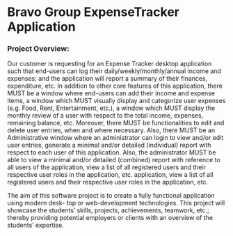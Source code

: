 # Bravo Group ExpenseTracker Application
### Project Overview:
Our customer is requesting for an Expense Tracker desktop application such that end-users can
log their daily/weekly/monthly/annual income and expenses; and the application will report a
summary of their finances, expenditure, etc. In addition to other core features of this application,
there MUST be a window where end-users can add their income and expense items, a window
which MUST visually display and categorize user expenses (e.g. Food, Rent, Entertainment, etc.),
a window which MUST display the monthly review of a user with respect to the total income,
expenses, remaining balance, etc. Moreover, there MUST be functionalities to edit and delete user
entries, when and where necessary. Also, there MUST be an Administrative window where
an administrator can login to view and/or edit user entries, generate a minimal and/or detailed
(individual) report with respect to each user of this application. Also, the administrator MUST
be able to view a minimal and/or detailed (combined) report with reference to all users of the
application, view a list of all registered users and their respective user roles in the application, etc.
application, view a list of all registered users and their respective user roles in the application, etc.

The aim of this software project is to create a fully functional application using modern desk-
top or web-development technologies. This project will showcase the students’ skills, projects,
achievements, teamwork, etc.; thereby providing potential employers or clients with an overview
of the students’ expertise.
